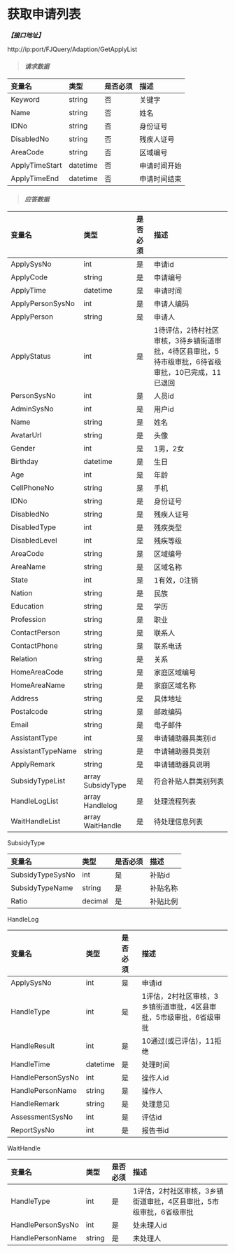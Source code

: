 # 获取申请列表

_**【接口地址】**_

http://ip:port/FJQuery/Adaption/GetApplyList

> #### _请求数据_

| 变量名 | 类型 | 是否必须 | 描述 |
| :--- | :--- | :--- | :--- |
| Keyword | string | 否 | 关键字 |
| Name | string | 否 | 姓名 |
| IDNo | string | 否 | 身份证号 |
| DisabledNo | string | 否 | 残疾人证号 |
| AreaCode | string | 否 | 区域编号 |
| ApplyTimeStart | datetime | 否 | 申请时间开始 |
| ApplyTimeEnd | datetime | 否 | 申请时间结束 |


> #### _应答数据_

| 变量名 | 类型 | 是否必须 | 描述 |
| :--- | :--- | :--- | :--- |
| ApplySysNo | int | 是 | 申请id |
| ApplyCode | string | 是 | 申请编号 |
| ApplyTime | datetime | 是 | 申请时间 |
| ApplyPersonSysNo | int | 是 | 申请人编码 |
| ApplyPerson | string | 是 | 申请人 |
| ApplyStatus | int | 是 | 1待评估，2待村社区审核，3待乡镇街道审批，4待区县审批，5待市级审批，6待省级审批，10已完成，11已退回 |
| PersonSysNo | int | 是 | 人员id |
| AdminSysNo | int | 是 | 用户id |
| Name | string | 是 | 姓名 |
| AvatarUrl | string | 是 | 头像 |
| Gender | int | 是 | 1男，2女 |
| Birthday | datetime | 是 | 生日 |
| Age | int | 是 | 年龄 |
| CellPhoneNo | string | 是 | 手机 |
| IDNo | string | 是 | 身份证号 |
| DisabledNo | string | 是 | 残疾人证号 |
| DisabledType | int | 是 | 残疾类型 |
| DisabledLevel | int | 是 | 残疾等级 |
| AreaCode | string | 是 | 区域编号 |
| AreaName | string | 是 | 区域名称 |
| State | int | 是 | 1有效，0注销 |
| Nation | string | 是 | 民族 |
| Education | string | 是 | 学历 |
| Profession | string | 是 | 职业 |
| ContactPerson | string | 是 | 联系人 |
| ContactPhone | string | 是 | 联系电话 |
| Relation | string | 是 | 关系 |
| HomeAreaCode | string | 是 | 家庭区域编号 |
| HomeAreaName | string | 是 | 家庭区域名称 |
| Address | string | 是 | 具体地址 |
| Postalcode | string | 是 | 邮政编码 |
| Email | string | 是 | 电子邮件 |
| AssistantType | int | 是 | 申请辅助器具类别id |
| AssistantTypeName | string | 是 | 申请辅助器具类别 |
| ApplyRemark | string | 是 | 申请辅助器具说明 |
| SubsidyTypeList | array SubsidyType | 是 | 符合补贴人群类别列表 |
| HandleLogList | array Handlelog | 是 | 处理流程列表 |
| WaitHandleList | array WaitHandle | 是 | 待处理信息列表 |

SubsidyType

| 变量名 | 类型 | 是否必须 | 描述 |
| :--- | :--- | :--- | :--- |
| SubsidyTypeSysNo | int | 是 | 补贴id |
| SubsidyTypeName | string | 是 | 补贴名称 |
| Ratio | decimal | 是 | 补贴比例 |

HandleLog

| 变量名 | 类型 | 是否必须 | 描述 |
| :--- | :--- | :--- | :--- |
| ApplySysNo | int | 是 | 申请id |
| HandleType | int | 是 | 1评估，2村社区审核，3乡镇街道审批，4区县审批，5市级审批，6省级审批 |
| HandleResult | int | 是 | 10通过(或已评估)，11拒绝 |
| HandleTime | datetime | 是 | 处理时间 |
| HandlePersonSysNo | int | 是 | 操作人id |
| HandlePersonName | string | 是 | 操作人 |
| HandleRemark | string | 是 | 处理意见 |
| AssessmentSysNo | int | 是 | 评估id |
| ReportSysNo | int | 是 | 报告书id |

WaitHandle

| 变量名 | 类型 | 是否必须 | 描述 |
| :--- | :--- | :--- | :--- |
| HandleType | int | 是 | 1评估，2村社区审核，3乡镇街道审批，4区县审批，5市级审批，6省级审批 |
| HandlePersonSysNo | int | 是 | 处未理人id |
| HandlePersonName | string | 是 | 未处理人 |

